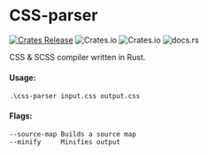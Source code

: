 # CSS-parser

[![Crates Release](https://github.com/kaleidawave/css-parser/actions/workflows/crates.yml/badge.svg)](https://github.com/kaleidawave/css-parser/actions/workflows/crates.yml)
![Crates.io](https://img.shields.io/crates/v/css-parser)
![Crates.io](https://img.shields.io/crates/d/css-parser)
![docs.rs](https://img.shields.io/docsrs/css-parser)

CSS & SCSS compiler written in Rust.

#### Usage:

```
.\css-parser input.css output.css
```

#### Flags:

```
--source-map Builds a source map
--minify     Minifies output
```
